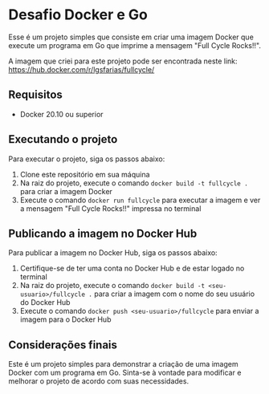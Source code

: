 # Desafio Docker e Go

Esse é um projeto simples que consiste em criar uma imagem Docker que execute um programa em Go que imprime a mensagem "Full Cycle Rocks!!".

A imagem que criei para este projeto pode ser encontrada neste link: https://hub.docker.com/r/lgsfarias/fullcycle/

## Requisitos

- Docker 20.10 ou superior

## Executando o projeto

Para executar o projeto, siga os passos abaixo:

1. Clone este repositório em sua máquina
2. Na raiz do projeto, execute o comando `docker build -t fullcycle .` para criar a imagem Docker
3. Execute o comando `docker run fullcycle` para executar a imagem e ver a mensagem "Full Cycle Rocks!!" impressa no terminal

## Publicando a imagem no Docker Hub

Para publicar a imagem no Docker Hub, siga os passos abaixo:

1. Certifique-se de ter uma conta no Docker Hub e de estar logado no terminal
2. Na raiz do projeto, execute o comando `docker build -t <seu-usuario>/fullcycle .` para criar a imagem com o nome do seu usuário do Docker Hub
3. Execute o comando `docker push <seu-usuario>/fullcycle` para enviar a imagem para o Docker Hub

## Considerações finais

Este é um projeto simples para demonstrar a criação de uma imagem Docker com um programa em Go. Sinta-se à vontade para modificar e melhorar o projeto de acordo com suas necessidades.
